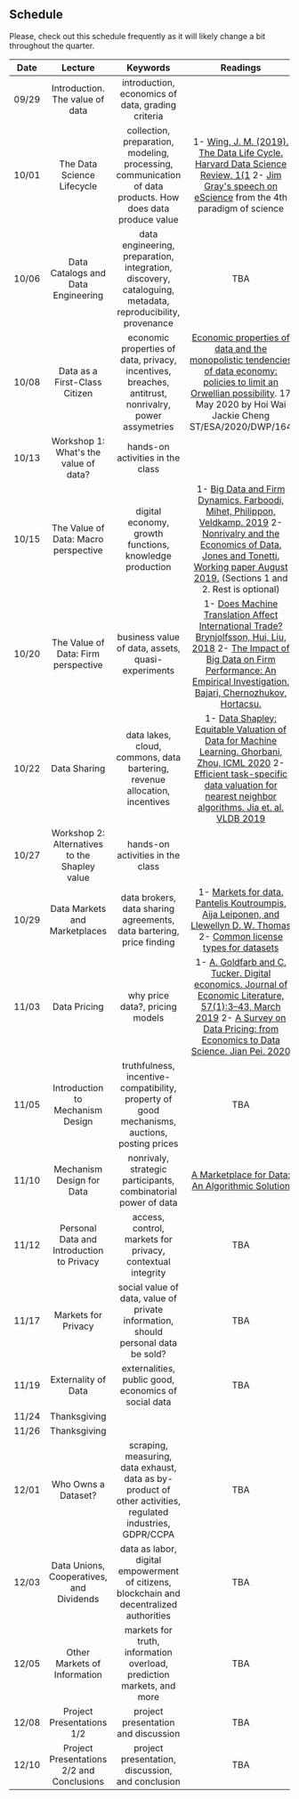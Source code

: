 ## Schedule

Please, check out this schedule frequently as it will likely change a bit throughout the quarter.


|  Date |  Lecture |  Keywords  |  Readings |
|:----:|:----:|:------:|:----:|
| 09/29 | Introduction. The value of data |  introduction, economics of data, grading criteria |   |
| 10/01 | The Data Science Lifecycle | collection, preparation, modeling, processing, communication of data products. How does data produce value | 1- [Wing, J. M. (2019). The Data Life Cycle. Harvard Data Science Review, 1(1]( https://doi.org/10.1162/99608f92.e26845b4) 2- [Jim Gray's speech on eScience](http://itre.cis.upenn.edu/myl/JimGrayOnE-Science.pdf) from the 4th paradigm of science |
| 10/06 | Data Catalogs and Data Engineering | data engineering, preparation, integration, discovery, cataloguing, metadata, reproducibility, provenance | TBA |
| 10/08 | Data as a First-Class Citizen | economic properties of data, privacy, incentives, breaches, antitrust, nonrivalry, power assymetries | [Economic properties of data and the monopolistic tendencies of data economy: policies to limit an Orwellian possibility](https://www.un.org/development/desa/publications/working-paper/wp164). 17 May 2020 by Hoi Wai Jackie Cheng ST/ESA/2020/DWP/164 |
| 10/13 | Workshop 1: What's the value of data? | hands-on activities in the class |  |
| 10/15 | The Value of Data: Macro perspective | digital economy, growth functions, knowledge production | 1- [Big Data and Firm Dynamics. Farboodi, Mihet, Philippon, Veldkamp. 2019](https://www0.gsb.columbia.edu/faculty/lveldkamp/papers/BigDataPnP_manuscript_Veldkamp.pdf) 2- [Nonrivalry and the Economics of Data. Jones and Tonetti. Working paper August 2019.](https://www.gsb.stanford.edu/faculty-research/working-papers/nonrivalry-economics-data) (Sections 1 and 2. Rest is optional) |
| 10/20 | The Value of Data: Firm perspective | business value of data, assets, quasi-experiments | 1- [Does Machine Translation Affect International Trade? Brynjolfsson, Hui, Liu, 2018](http://ide.mit.edu/sites/default/files/publications/Machine_Translation_NBER.pdf) 2- [The Impact of Big Data on Firm Performance: An Empirical Investigation. Bajari, Chernozhukov, Hortacsu.](https://www.google.com/url?sa=t&rct=j&q=&esrc=s&source=web&cd=&ved=2ahUKEwj2k-HxyLHsAhWKX80KHZYNCbAQFjAAegQIBRAC&url=https%3A%2F%2Fwww.aeaweb.org%2Fconference%2F2019%2Fpreliminary%2Fpaper%2FATH33ari&usg=AOvVaw2VpUEzpn0_Sia3728ro8iB)|
| 10/22 | Data Sharing | data lakes, cloud, commons, data bartering, revenue allocation, incentives | 1- [Data Shapley: Equitable Valuation of Data for Machine Learning. Ghorbani, Zhou, ICML 2020](http://proceedings.mlr.press/v97/ghorbani19c/ghorbani19c.pdf) 2- [Efficient task-specific data valuation for nearest neighbor algorithms. Jia et. al. VLDB 2019](https://dl.acm.org/doi/10.14778/3342263.3342637) |
| 10/27 | Workshop 2: Alternatives to the Shapley value | hands-on activities in the class |  |
| 10/29 | Data Markets and Marketplaces | data brokers, data sharing agreements, data bartering, price finding | 1- [Markets for data. Pantelis Koutroumpis, Aija Leiponen, and Llewellyn D. W. Thomas](https://academic.oup.com/icc/article/29/3/645/5804957) 2- [Common license types for datasets](https://help.data.world/hc/en-us/articles/115006114287-Common-license-types-for-datasets) |
| 11/03 | Data Pricing | why price data?, pricing models  | 1- [A. Goldfarb and C. Tucker. Digital economics. Journal of Economic Literature, 57(1):3–43, March 2019](https://www.aeaweb.org/articles?id=10.1257/jel.20171452) 2- [A Survey on Data Pricing: from Economics to Data Science. Jian Pei. 2020](https://arxiv.org/pdf/2009.04462.pdf) |
| 11/05 | Introduction to Mechanism Design | truthfulness, incentive-compatibility, property of good mechanisms, auctions, posting prices | TBA |
| 11/10 | Mechanism Design for Data | nonrivaly, strategic participants, combinatorial power of data | [A Marketplace for Data: An Algorithmic Solution](https://arxiv.org/abs/1805.08125) |
| 11/12 | Personal Data and Introduction to Privacy | access, control, markets for privacy, contextual integrity | TBA |
| 11/17 | Markets for Privacy | social value of data, value of private information, should personal data be sold? | TBA |
| 11/19 | Externality of Data | externalities, public good, economics of social data | TBA |
| 11/24 | Thanksgiving |  |  |
| 11/26 | Thanksgiving |  |  |
| 12/01 | Who Owns a Dataset? | scraping, measuring, data exhaust, data as by-product of other activities, regulated industries, GDPR/CCPA | TBA |
| 12/03 | Data Unions, Cooperatives, and Dividends | data as labor, digital empowerment of citizens, blockchain and decentralized authorities | TBA |
| 12/05 | Other Markets of Information | markets for truth, information overload, prediction markets, and more | TBA |
| 12/08 | Project Presentations 1/2 | project presentation and discussion | TBA |
| 12/10 | Project Presentations 2/2 and Conclusions | project presentation, discussion, and conclusion | TBA |

